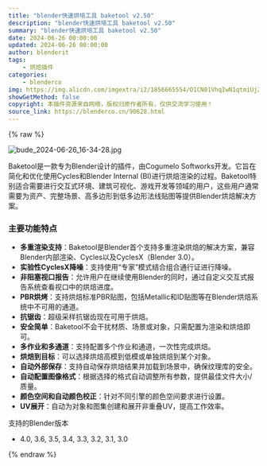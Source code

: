 ```yaml
---
title: "blender快速烘培工具 baketool v2.50"
description: "blender快速烘培工具 baketool v2.50"
summary: "blender快速烘培工具 baketool v2.50"
date: 2024-06-26 00:00:00
updated: 2024-06-26 00:00:00
author: blenderit
tags: 
    - 烘焙插件
categories:
    - blenderco
img: https://img.alicdn.com/imgextra/i2/1856665554/O1CN01VhqIwN1qtmiUj2Exo_!!1856665554.jpg
showGetMethod: false
copyright: 本插件资源来自网络，版权归原作者所有，仅供交流学习使用！
source_link: https://blenderco.cn/90628.html
---
```


{% raw %}
<p><img src="https://img.alicdn.com/imgextra/i2/1856665554/O1CN01VhqIwN1qtmiUj2Exo_!!1856665554.jpg" alt="bude_2024-06-26_16-34-28.jpg"></p><p data-line="2">Baketool是一款专为Blender设计的插件，由Cogumelo Softworks开发。它旨在简化和优化使用Cycles和Blender Internal (BI)进行烘焙渲染的过程。Baketool特别适合需要进行交互式环境、建筑可视化、游戏开发等领域的用户，这些用户通常需要为资产、完整场景、高多边形到低多边形法线贴图等提供Blender烘焙解决方案。</p><h3 id="主要功能特点" data-line="4">主要功能特点</h3><ul data-line="6">
<li><strong>多重渲染支持</strong>：Baketool是Blender首个支持多重渲染烘焙的解决方案，兼容Blender内部渲染、Cycles以及CyclesX（Blender 3.0）。</li>
<li><strong>实验性CyclesX降噪</strong>：支持使用“专家”模式结合组合通行证进行降噪。</li>
<li><strong>非阻塞视口报告</strong>：允许用户在继续使用Blender的同时，通过自定义交互式报告系统查看视口中的烘焙进度。</li>
<li><strong>PBR烘烤</strong>：支持烘焙标准PBR贴图，包括Metallic和ID贴图等在Blender烘焙系统中不可用的通道。</li>
<li><strong>抗锯齿</strong>：超级采样抗锯齿现在可用于烘焙。</li>
<li><strong>安全简单</strong>：Baketool不会干扰材质、场景或对象，只需配置为渲染和烘焙即可。</li>
<li><strong>多作业和多通道</strong>：支持配置多个作业和通道，一次性完成烘焙。</li>
<li><strong>烘焙到目标</strong>：可以选择烘焙高模到低模或单独烘焙到某个对象。</li>
<li><strong>自动外部保存</strong>：支持自动保存烘焙结果并加载到场景中，确保纹理库的安全。</li>
<li><strong>自动配置图像格式</strong>：根据选择的格式自动调整所有参数，提供最佳文件大小/质量。</li>
<li><strong>颜色空间和自动颜色校正</strong>：针对不同引擎的颜色空间要求进行设置。</li>
<li><strong>UV展开</strong>：自动为对象和图集创建和展开非重叠UV，提高工作效率。</li>
</ul><p>支持的Blender版本</p><ul>
<li>4.0, 3.6, 3.5, 3.4, 3.3, 3.2, 3.1, 3.0</li>
</ul>
<div style="display: none">blenderco</div>
{% endraw %}